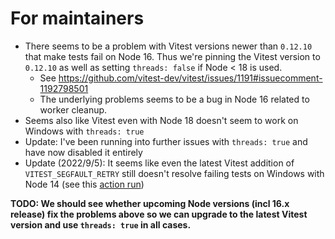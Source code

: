 # For maintainers

- There seems to be a problem with Vitest versions newer than `0.12.10` that make tests fail on Node 16. Thus we're pinning the Vitest version to `0.12.10` as well as setting `threads: false` if Node < 18 is used.
  - See <https://github.com/vitest-dev/vitest/issues/1191#issuecomment-1192798501>
  - The underlying problems seems to be a bug in Node 16 related to worker cleanup.
- Seems also like Vitest even with Node 18 doesn't seem to work on Windows with `threads: true`
- Update: I've been running into further issues with `threads: true` and have now disabled it entirely
- Update (2022/9/5): It seems like even the latest Vitest addition of `VITEST_SEGFAULT_RETRY` still doesn't resolve failing tests on Windows with Node 14 (see this [action run](https://github.com/wesbitty/wesjet/actions/runs/2993794700))

**TODO: We should see whether upcoming Node versions (incl 16.x release) fix the problems above so we can upgrade to the latest Vitest version and use `threads: true` in all cases.**
